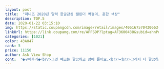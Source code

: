 ```yaml
---
layout: post 
title:  "퍼니즈 2020년 달력 한글감성 캘린더 벽걸이, 혼합 색상" 
description: TOP.5 
date: 2020-01-22 03:15:10 
img: https://static.coupangcdn.com/image/retail/images/406167570430663-d3bdd9ef-2b94-47a4-91ea-9a305531ba5c.jpg 
linkUrl: https://link.coupang.com/re/AFFSDP?lptag=AF3600438&subid=ahnPublicAsk&pageKey=327889078&itemId=1048833614&vendorItemId=5513707937&traceid=V0-113-b32e2c4f9524db0b 
categories: [1021] 
color: 43A047 
rank: 5 
price: 11150 
author: Ask View Shop 
cont:  "●구매후기●<br/>그것 빼고는 깔끔하고 맘에 들어요.<br/><br/>그래서 더 깔끔하고 이쁜거같아요<br/>끈 저기가 엮는것도 잘 안되서 풀릴거같은데.<br/>.<br/> 조금 안정감이 없네요 ㅠㅠ<br/>뒤에 꼇다뺏다해서 번거롭긴한데<br/>디자인만 좋아요~<br/>디자인은 이쁜데 달바뀔때마다 일일이 빼고 다시 조립해야하나봐요.<br/>.<br/><br/>로켓배송 이용했어요ㅎㅎ<br/>매일 하는것도 아니고 한달에 한번인데 뭐^_^<br/>배송 기다리는거 싫어서 쿠팡에서<br/>엄청 깔끔하고 배송도 구겨짐 없이 잘왔구요!<br/>월 바꿀때 번거로워요!<br/>이쁘니깐 해야죠~<br/>저렴한 가격에 이쁜상품 잘 산것 같아요<br/>집에 달력이 없어서 찾다가<br/>집에 온 사람들마다 달력 이쁘다고해요<br/>" 
---
```

